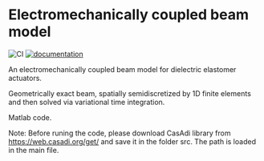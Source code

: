 # Electromechanically coupled beam model
![CI](https://github.com/THREAD-3-2/elec_mech_beam/workflows/CI/badge.svg)
[![documentation](https://img.shields.io/badge/docs-passing-<COLOR>.svg)](https://THREAD-3-2.github.io/elec_mech_beam/)

An electromechanically coupled beam model for dielectric elastomer actuators.

Geometrically exact beam, spatially semidiscretized by 1D finite elements and then solved via variational time integration.

Matlab code.

Note: Before runing the code, please download CasAdi library from https://web.casadi.org/get/ and save it in the folder src. The path is loaded in the main file.
